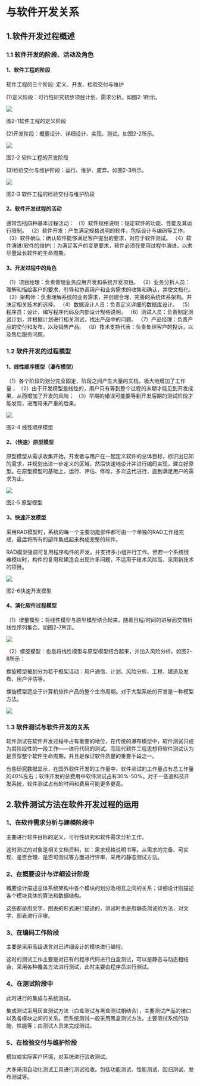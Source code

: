 # 与软件开发关系

## 1.软件开发过程概述

### 1.1 软件开发的阶段、活动及角色

#### 1、软件工程的阶段

软件工程的三个阶段:
定义、开发、检验交付与维护

(1)定义阶段：可行性研究初步项目计划、需求分析。如图2-1所示。

![](https://cdn.jsdelivr.net/gh/ZanderZhao/img20/file/20200117222613.png)

图2-1软件工程的定义阶段

 

(2)开发阶段：概要设计、详细设计、实现、测试。如图2-2所示。

![](https://cdn.jsdelivr.net/gh/ZanderZhao/img20/file/20200117222614.png)

图2-2 软件工程的开发阶段

 

(3)检验交付与维护阶段：运行、维护、废弃。如图2-3所示。

![](https://cdn.jsdelivr.net/gh/ZanderZhao/img20/file/20200117222615.png)



图2-3 软件工程的检验交付与维护阶段

 

 

 

#### 2、软件开发过程的活动

通常包括四种基本过程活动：
（1）软件规格说明：规定软件的功能、性能及其运行限制。
（2）软件开发：产生满足规格说明的软件，包括设计与编码等工作。
（3）软件确认：确认软件能够满足客户提出的要求，对应于软件测试。
（4）软件演进(软件的维护)：为满足客户的变更要求，软件必须在使用过程中演进，以求尽量延长软件的生命周期。

 

 

#### 3、开发过程中的角色

（1）项目经理：负责管理业务应用开发和系统开发项目。
（2）业务分析人员：理解和描绘客户的要求，引导和协调用户和业务需求的收集和确认，并使文档化。
（3）架构师：负责理解系统的业务需求，并创建合理、完善的系统体系架构。并决定相关技术的选择。
（4）数据设计人员：负责定义详细的数据库设计。
（5）程序员：设计、编写程序代码及内部设计规格说明。
（6）测试人员：负责制定测试计划，并根据计划进行相关测试，找出产品中的问题。
（7）产品经理：负责产品的交付和发布，以及销售产品。
（8）技术支持代表：负责处理客户的投诉，以及售后服务问题。

 

 

 

### 1.2 软件开发的过程模型

#### 1、线性顺序模型（瀑布模型）

（1）各个阶段的划分完全固定，阶段之间产生大量的文档，极大地增加了工作量；
（2）由于开发模型是线性的，用户只有等到整个过程的末期才能见到开发成果，从而增加了开发的风险；
（3）早期的错误可能要等到开发后期的测试阶段才能发现，进而带来严重的后果。

![](https://cdn.jsdelivr.net/gh/ZanderZhao/img20/file/20200117222616.png)



图2-4 线性顺序模型

 

 

#### 2、（快速）原型模型

原型模型从需求收集开始，开发者与用户在一起定义软件的总体目标，标识出已知的需求，并规划出进一步定义的区域，然后快速地设计并进行编码实现，建立好原型。在原型模型的基础上，运行、评估、修改，多次迭代进行，直到满足用户的需求为止。

![](https://cdn.jsdelivr.net/gh/ZanderZhao/img20/file/20200117222617.png) 

 图2-5 原型模型

 

 

#### 3、快速开发模型

采用RAD模型时，系统的每一个主要功能部件都可由一个单独的RAD工作组完成，最后将所有的部件集成起来构成完整的软件。

RAD模型强调可复用程序构件的开发，并支持多小组并行工作。但若一个系统很难模块时，构件的复用和建造会出现许多问题，不适用于技术风险高、采用新技术的项目。

![](https://cdn.jsdelivr.net/gh/ZanderZhao/img20/file/20200117222618.png)

 

 图2-6快速开发模型

 

 

 

#### 4、演化软件过程模型

（1）增量模型：将线性模型与原型模型结合起来，随着日程/时间的进展而交错析线性序列集合。如图2-7所示。

![](https://cdn.jsdelivr.net/gh/ZanderZhao/img20/file/20200117222619.png)



 

 

（2）螺旋模型：也是将线性模型与原型模型结合起来，并加入风险分析。如图2-8所示：

螺旋模型被划分为若干框架活动：用户通信、计划、风险分析、工程、建造及发布、用户评估等。

螺旋模型适应于计算机软件产品的整个生命周期。对于大型系统的开发是一种模型方法。

![](https://cdn.jsdelivr.net/gh/ZanderZhao/img20/file/20200117222620.png)

 

### 1.3 软件测试与软件开发的关系

软件测试在软件开发过程中占有重要的地位，在传统的瀑布模型中，软件测试只成为其阶段性的一段工作——进行代码的测试。而现代软件工程思想将软件测试认为是贯穿整个软件生命周期，并且是保证软件质量的重要手段之一。

有些研究数据显示，在国外软件开发的工作量中，软件测试的工作量占有总工作量的40%左右；软件开发的总费用中软件测试占有30%-50%。对于一些高科技开发系统，软件测试占有的时间和费用可能更多更高。

 





## 2.软件测试方法在软件开发过程的运用

### 1、在软件需求分析与建模阶段中

主要进行软件目标的定义，可行性研究和软件需求分析工作。

这时测试的对象是相关文档资料，如：需求规格说明书等。从需求的完备、可实现、是否合理、是否可测试等方面进行评审，采用的静态测试方法。

### 2、在概要设计与详细设计阶段

概要设计描述总体系统架构中各个模块的划分及相互之间的关系；详细设计则描述各个模块具体的算法和数据结构。

这些都是用文字、图表的形式进行描述的，测试时也是用静态测试的方法，对文字、图表进行评审。

### 3、在编码工作阶段

主要是采用高级语言对已详细设计的模块进行编程。

这时的测试工作主要是对已有的程序代码进行白盒测试，可以是静态与动态相结合，采用各种覆盖方法进行测试，此时主要由程序员进行测试。

### 4、在测试阶段中

此时进行的集成与系统测试。

集成测试采用灰盒测试方法（白盒测试与黑盒测试相结合），主要测试产品的接口以及各模块之间的关系。而系统测试一般采用黑盒测试方法，主要测试系统的功能、性能等；由测试人员来完成测试。

### 5、在检验交付与维护阶段

模拟或实际客户环境，对系统进行验收测试。

大多采用自动化测试工具进行测试验收。包括功能测试、性能测试、回归测试、发布测试等。

 